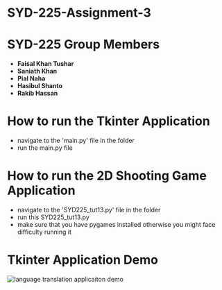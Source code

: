 # SYD-225-Assignment-3

# SYD-225 Group Members

- **Faisal Khan Tushar**
- **Saniath Khan**
- **Pial Naha**
- **Hasibul Shanto**
- **Rakib Hassan**

# How to run the Tkinter Application 

- navigate to the 'main.py' file in the folder
- run the main.py file

# How to run the 2D Shooting Game Application 

- navigate to the 'SYD225_tut13.py' file in the folder 
- run this SYD225_tut13.py
- make sure that you have pygames installed otherwise you might face difficulty running it

# Tkinter Application Demo 

![language translation applicaiton demo ](https://github.com/user-attachments/assets/d23c296a-98dd-4a6c-9dba-0c1afc3f8121)
